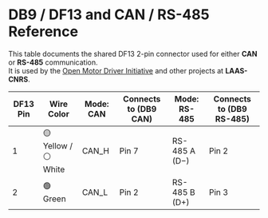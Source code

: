 # DB9 / DF13 and CAN / RS-485 Reference

This table documents the shared DF13 2-pin connector used for either **CAN** or **RS-485** communication.  
It is used by the [Open Motor Driver Initiative](https://github.com/open-dynamic-robot-initiative/open-motor-driver-initiative) and other projects at **LAAS-CNRS**.

| DF13 Pin | Wire Color         | Mode: CAN | Connects to (DB9 CAN) | Mode: RS-485  | Connects to (DB9 RS-485) |
|----------|--------------------|-----------|------------------------|---------------|---------------------------|
| 1        | 🟡 Yellow / ⚪ White | CAN_H     | Pin 7                  | RS-485 A (D−) | Pin 2                     |
| 2        | 🟢 Green            | CAN_L     | Pin 2                  | RS-485 B (D+) | Pin 3                     |
